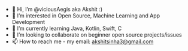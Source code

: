 - 👋 Hi, I’m @viciousAegis aka Akshit :)
- 👀 I’m interested in Open Source, Machine Learning and App Development
- 🌱 I’m currently learning Java, Kotlin, Swift, C
- 💞️ I’m looking to collaborate on beginner open source projects/issues
- 📫 How to reach me - my email: akshitsinha3@gmail.com

<!---
viciousAegis/viciousAegis is a ✨ special ✨ repository because its `README.md` (this file) appears on your GitHub profile.
You can click the Preview link to take a look at your changes.
--->
